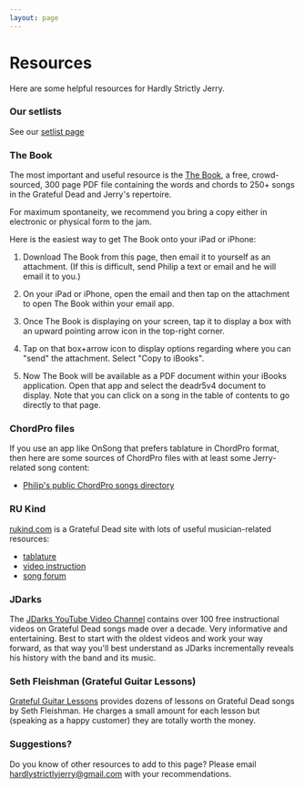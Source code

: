 ```yaml
---
layout: page
---
```


# Resources

Here are some helpful resources for Hardly Strictly Jerry.

### Our setlists

See our [setlist page](/setlist)

### The Book

The most important and useful resource is the [The Book](deadr5v4.pdf), a free, crowd-sourced, 300 page PDF file containing the words and chords to 250+ songs in the Grateful Dead and Jerry's repertoire. 

For maximum spontaneity, we recommend you bring a copy either in electronic or physical form to the jam.

Here is the easiest way to get The Book onto your iPad or iPhone:

  1. Download The Book from this page, then email it to yourself as an attachment. (If this is difficult, send Philip a text or email and he will email it to you.)
  
  2. On your iPad or iPhone, open the email and then tap on the attachment to open The Book within your email app.
  
  3. Once The Book is displaying on your screen, tap it to display a box with an upward pointing arrow icon in the top-right corner. 
  
  4. Tap on that box+arrow icon to display options regarding where you can "send" the attachment. Select "Copy to iBooks".  
  
  5. Now The Book will be available as a PDF document within your iBooks application. Open that app and select the deadr5v4 document to display. Note that you can click on a song in the table of contents to go directly to that page. 
 
### ChordPro files

If you use an app like OnSong that prefers tablature in ChordPro format, then here are some sources of ChordPro files with at least some Jerry-related song content:

  * [Philip's public ChordPro songs directory](https://www.dropbox.com/sh/97m0w1rcov4rmy5/AADw0Mjs4yIEiTI1sFLgI5Jqa?dl=0)

### RU Kind

[rukind.com](http://rukind.com/) is a Grateful Dead site with lots of useful musician-related resources: 

  * [tablature](http://rukind.com/html/music/gdtunes/menus/titlemenu.html)
  * [video instruction](http://rukind.com/bickslicks/)
  * [song forum](http://rukind.com/forum/viewforum.php?f=383)

### JDarks

The [JDarks YouTube Video Channel](https://www.youtube.com/user/JDarks/videos) contains over 100 free instructional videos on Grateful Dead songs made over a decade. Very informative and entertaining.  Best to start with the oldest videos and work your way forward, as that way you'll best understand as JDarks incrementally reveals his history with the band and its music.  


### Seth Fleishman (Grateful Guitar Lessons)

[Grateful Guitar Lessons](http://www.gratefulguitarlessons.com/) provides dozens of lessons on Grateful Dead songs by Seth Fleishman. He charges a small amount for each lesson but (speaking as a happy customer) they are totally worth the money.

### Suggestions?

Do you know of other resources to add to this page? Please email <a href="mailto:hardlystrictlyjerry@gmail.com">hardlystrictlyjerry@gmail.com</a> with your recommendations.

